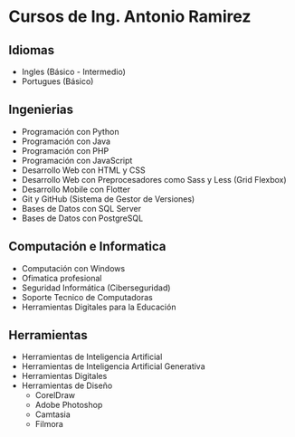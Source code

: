 # Cursos de Ing. Antonio Ramirez

## Idiomas

- Ingles (Básico - Intermedio)
- Portugues (Básico)

## Ingenierias

- Programación con Python
- Programación con Java
- Programación con PHP
- Programación con JavaScript
- Desarrollo Web con HTML y CSS
- Desarrollo Web con Preprocesadores como Sass y Less (Grid Flexbox)
- Desarrollo Mobile con Flotter
- Git y GitHub (Sistema de Gestor de Versiones)
- Bases de Datos con SQL Server
- Bases de Datos con PostgreSQL

## Computación e Informatica

- Computación con Windows
- Ofimatica profesional
- Seguridad Informática (Ciberseguridad)
- Soporte Tecnico de Computadoras
- Herramientas Digitales para la Educación

## Herramientas

- Herramientas de Inteligencia Artificial
- Herramientas de Inteligencia Artificial Generativa
- Herramientas Digitales
- Herramientas de Diseño
  - CorelDraw
  - Adobe Photoshop
  - Camtasia
  - Filmora
